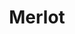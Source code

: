 ---
layout: wine
type: red
title: Merlot
image: red/merlot.jpg
meta: Merlot is a red wine variety with strong historic ties to Bordeaux and the southwest of France. It is the predominant variety in most wines from Saint-Emilion and Pomerol, the area in which the variety originated. The variety is now widely planted in wine regions across the world, and in terms of the volumes of wine produced internationally, it is rivaled only by its Bordeaux companion, Cabernet Sauvignon.
price: $25.00
---